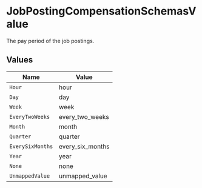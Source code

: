 # JobPostingCompensationSchemasValue

The pay period of the job postings.


## Values

| Name             | Value            |
| ---------------- | ---------------- |
| `Hour`           | hour             |
| `Day`            | day              |
| `Week`           | week             |
| `EveryTwoWeeks`  | every_two_weeks  |
| `Month`          | month            |
| `Quarter`        | quarter          |
| `EverySixMonths` | every_six_months |
| `Year`           | year             |
| `None`           | none             |
| `UnmappedValue`  | unmapped_value   |